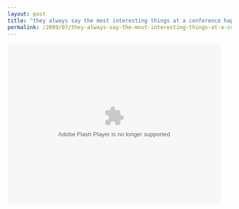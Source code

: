 ```yaml
---
layout: post
title: "they always say the most interesting things at a conference happen in the lobby"
permalink: /2009/07/they-always-say-the-most-interesting-things-at-a-conference-happen-in-the-lobby.html
---
```


<p><object type="application/x-shockwave-flash" width="480" height="360" data="http://www.flickr.com/apps/video/stewart.swf?v=71377" classid="clsid:D27CDB6E-AE6D-11cf-96B8-444553540000"> <param name="flashvars" value="intl_lang=en-us&amp;photo_secret=6565c891fe&amp;photo_id=3754725963&amp;flickr_show_info_box=true"></param> <param name="movie" value="http://www.flickr.com/apps/video/stewart.swf?v=71377"></param> <param name="bgcolor" value="#000000"></param> <param name="allowFullScreen" value="true"></param><embed type="application/x-shockwave-flash" src="http://www.flickr.com/apps/video/stewart.swf?v=71377" bgcolor="#000000" allowfullscreen="true" flashvars="intl_lang=en-us&amp;photo_secret=6565c891fe&amp;photo_id=3754725963&amp;flickr_show_info_box=true" height="360" width="480"></embed></object></p>



